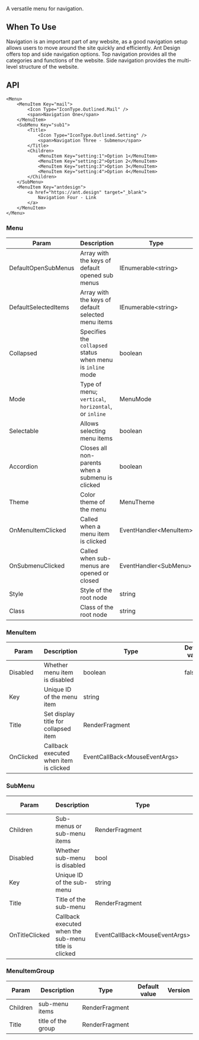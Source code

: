 ﻿A versatile menu for navigation.

## When To Use

Navigation is an important part of any website, as a good navigation setup allows users to move around the site quickly and efficiently. Ant Design offers top and side navigation options. Top navigation provides all the categories and functions of the website. Side navigation provides the multi-level structure of the website.

## API

```razor
<Menu>
    <MenuItem Key="mail">
        <Icon Type="IconType.Outlined.Mail" />
        <span>Navigation One</span>
    </MenuItem>
    <SubMenu Key="sub1">
        <Title>
            <Icon Type="IconType.Outlined.Setting" />
            <span>Navigation Three - Submenu</span>
        </Title>
        <Children>
            <MenuItem Key="setting:1">Option 1</MenuItem>
            <MenuItem Key="setting:2">Option 2</MenuItem>
            <MenuItem Key="setting:3">Option 3</MenuItem>
            <MenuItem Key="setting:4">Option 4</MenuItem>
        </Children>
    </SubMenu>
    <MenuItem Key="antdesign">
        <a href="https://ant.design" target="_blank">
            Navigation Four - Link
        </a>
    </MenuItem>
</Menu>
```

### Menu

| Param | Description | Type | Default value | Version |
| --- | --- | --- | --- | --- |
| DefaultOpenSubMenus | Array with the keys of default opened sub menus | IEnumerable\<string\> |  |  |
| DefaultSelectedItems | Array with the keys of default selected menu items | IEnumerable\<string\> |  |  |
| Collapsed | Specifies the `collapsed` status when menu is `inline` mode | boolean | - |  |
| Mode | Type of menu; `vertical`, `horizontal`, or `inline` | MenuMode | MenuMode.Inline |  |
| Selectable | Allows selecting menu items | boolean | true |  |
| Accordion | Closes all non-parents when a submenu is clicked | boolean | false |  |
| Theme | Color theme of the menu | MenuTheme | MenuTheme.Light |  |
| OnMenuItemClicked | Called when a menu item is clicked | EventHandler\<MenuItem\> | - |  |
| OnSubmenuClicked | Called when sub-menus are opened or closed | EventHandler\<SubMenu\> | noop |  |
| Style | Style of the root node | string |  |  |
| Class | Class of the root node | string |  |  |


### MenuItem

| Param     | Description                          | Type    | Default value | Version |
| --------  | ------------------------------------ | ------- | ------------- | ------- |
| Disabled  | Whether menu item is disabled        | boolean | false         |         |
| Key       | Unique ID of the menu item           | string  |               |         |
| Title     | Set display title for collapsed item | RenderFragment  |       |         |
| OnClicked | Callback executed when item is clicked | EventCallBack\<MouseEventArgs\> |  |  |

### SubMenu

| Param | Description | Type | Default value | Version |
| --- | --- | --- | --- | --- |
| Children | Sub-menus or sub-menu items | RenderFragment |  |  |
| Disabled | Whether sub-menu is disabled | bool | false |  |
| Key | Unique ID of the sub-menu | string |  |  |
| Title | Title of the sub-menu | RenderFragment |  |  |
| OnTitleClicked | Callback executed when the sub-menu title is clicked | EventCallBack\<MouseEventArgs\> |  |  |

### MenuItemGroup

| Param    | Description        | Type              | Default value | Version |
| -------- | ------------------ | ----------------- | ------------- | ------- |
| Children | sub-menu items     | RenderFragment  |               |         |
| Title    | title of the group | RenderFragment  |               |         |